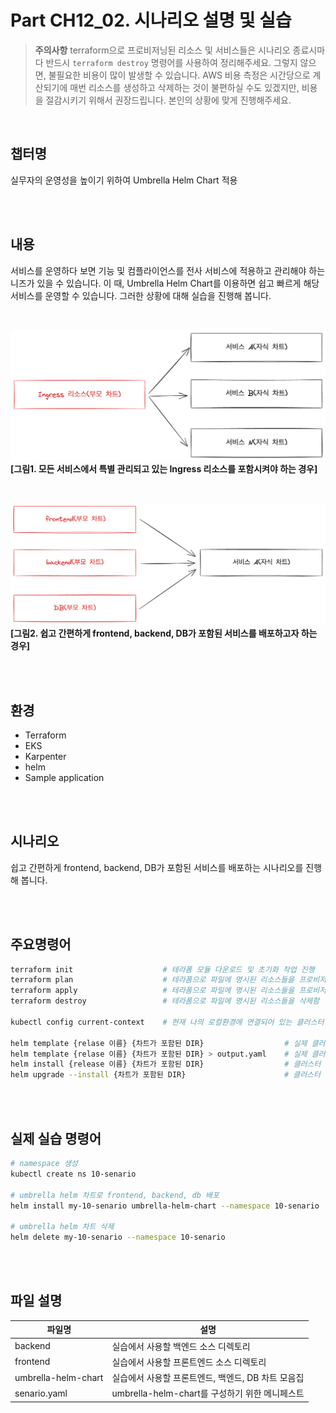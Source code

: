 # Part CH12_02. 시나리오 설명 및 실습
> **주의사항**
terraform으로 프로비저닝된 리소스 및 서비스들은 시나리오 종료시마다 반드시 `terraform destroy` 명령어를 사용하여 정리해주세요. 그렇지 않으면, 불필요한 비용이 많이 발생할 수 있습니다. AWS 비용 측정은 시간당으로 계산되기에 매번 리소스를 생성하고 삭제하는 것이 불편하실 수도 있겠지만, 비용을 절감시키기 위해서 권장드립니다. 본인의 상황에 맞게 진행해주세요.

<br>

## 챕터명

실무자의 운영성을 높이기 위하여 Umbrella Helm Chart 적용

<br><br>

## 내용

서비스를 운영하다 보면 기능 및 컴플라이언스를 전사 서비스에 적용하고 관리해야 하는 니즈가 있을 수 있습니다. 이 때, Umbrella Helm Chart를 이용하면 쉽고 빠르게 해당 서비스를 운영할 수 있습니다. 그러한 상황에 대해 실습을 진행해 봅니다.

<br>

![umbrella_helm_chart01](../../images/11-senario01.png)
**[그림1. 모든 서비스에서 특별 관리되고 있는 Ingress 리소스를 포함시켜야 하는 경우]**

<br>

![umbrella_helm_chart02](../../images/11-senario02.png)
**[그림2. 쉽고 간편하게 frontend, backend, DB가 포함된 서비스를 배포하고자 하는 경우]**

<br><br>

## 환경

- Terraform
- EKS
- Karpenter
- helm
- Sample application

<br><br>

## 시나리오

쉽고 간편하게 frontend, backend, DB가 포함된 서비스를 배포하는 시나리오를 진행해 봅니다.

<br><br>

## 주요명령어

```bash
terraform init                    # 테라폼 모듈 다운로드 및 초기화 작업 진행
terraform plan                    # 테라폼으로 파일에 명시된 리소스들을 프로비저닝 하기 전 확인단계
terraform apply                   # 테라폼으로 파일에 명시된 리소스들을 프로비저닝
terraform destroy                 # 테라폼으로 파일에 명시된 리소스들을 삭제함

kubectl config current-context    # 현재 나의 로컬환경에 연결되어 있는 클러스터 확인

helm template {relase 이름} {차트가 포함된 DIR}                  # 실제 클러스터 환경에 적용되기 전 dry-run과 같이 메니페스트를 출력
helm template {relase 이름} {차트가 포함된 DIR} > output.yaml    # 실제 클러스터 환경에 적용되기 전 dry-run과 같이 메니페스트를 파일에 출력
helm install {release 이름} {차트가 포함된 DIR}                  # 클러스터 환경에 helm 차트를 배포
helm upgrade --install {차트가 포함된 DIR}                      # 클러스터 환경에 helm 차트를 배포하거나 업데이트
```

<br><br>

## 실제 실습 명령어

```bash
# namespace 생성
kubectl create ns 10-senario

# umbrella helm 차트로 frontend, backend, db 배포
helm install my-10-senario umbrella-helm-chart --namespace 10-senario

# umbrella helm 차트 삭제
helm delete my-10-senario --namespace 10-senario
```

<br><br>

## 파일 설명
|파일명|설명|
|---|---|
|backend|실습에서 사용할 백엔드 소스 디렉토리|
|frontend|실습에서 사용할 프론트엔드 소스 디렉토리|
|umbrella-helm-chart|실습에서 사용할 프론트엔드, 백엔드, DB 차트 모음집|
|senario.yaml|umbrella-helm-chart를 구성하기 위한 메니페스트|
